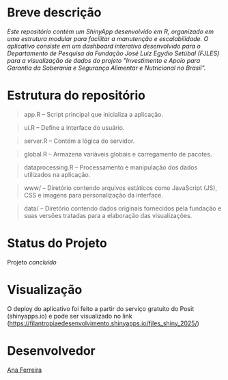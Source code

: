# Breve descrição

*Este repositório contém um ShinyApp desenvolvido em R, organizado em uma estrutura modular para facilitar a manutenção e escalabilidade. O aplicativo consiste em um dashboard interativo desenvolvido para o Departamento de Pesquisa da Fundação José Luiz Egydio Setúbal (FJLES) para a visualização de dados do projeto "Investimento e Apoio para Garantia da Soberania e Segurança Alimentar e Nutricional no Brasil".*

# Estrutura do repositório

> app.R – Script principal que inicializa a aplicação.

> ui.R – Define a interface do usuário.

> server.R – Contém a lógica do servidor.

> global.R – Armazena variáveis globais e carregamento de pacotes.

> dataprocessing.R – Processamento e manipulação dos dados utilizados na aplicação.

> www/ – Diretório contendo arquivos estáticos como JavaScript (JS), CSS e imagens para personalização da interface.

> data/ – Diretório contendo dados originais fornecidos pela fundação e suas versões tratadas para a elaboração das visualizações.

# Status do Projeto

Projeto *concluído*

# Visualização
O deploy do aplicativo foi feito a partir do serviço gratuito do Posit (shinyapps.io) e pode ser visualizado no link (https://filantropiaedesenvolvimento.shinyapps.io/fjles_shiny_2025/)

# Desenvolvedor

[Ana Ferreira](https://www.linkedin.com/in/ana-ferreira-psc/)
